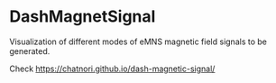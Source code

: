 # DashMagnetSignal

Visualization of different modes of eMNS magnetic field signals to be generated.

Check https://chatnori.github.io/dash-magnetic-signal/
